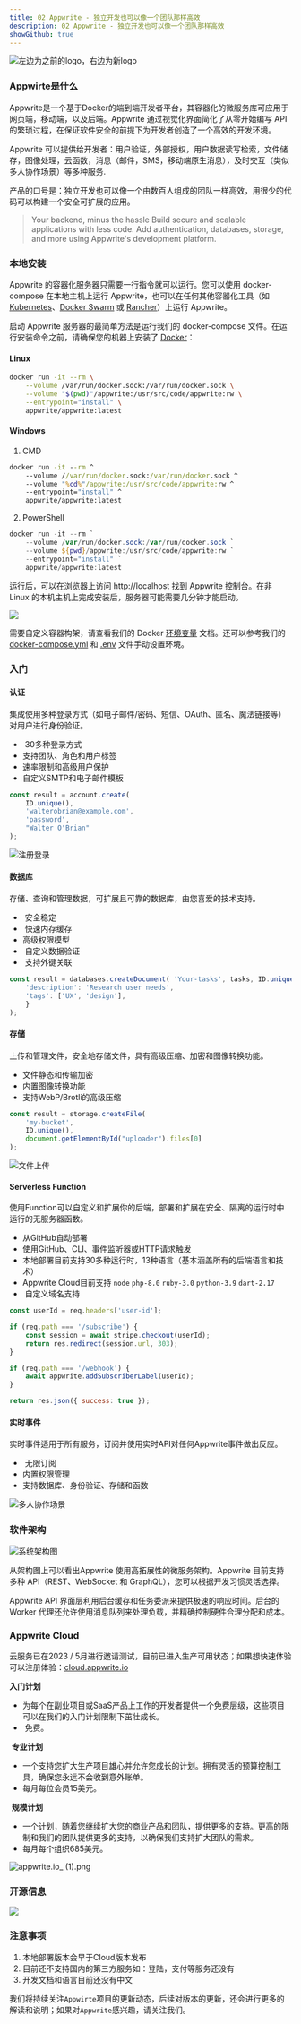 ```yaml
---
title: 02 Appwrite - 独立开发也可以像一个团队那样高效
description: 02 Appwrite - 独立开发也可以像一个团队那样高效
showGithub: true 
---
```



![左边为之前的logo，右边为新logo](https://i.haidao.tech/202403/5010916d6c60edebf580d808467668af.png)

### Appwirte是什么

Appwrite是一个基于Docker的端到端开发者平台，其容器化的微服务库可应用于网页端，移动端，以及后端。Appwrite 通过视觉化界面简化了从零开始编写 API 的繁琐过程，在保证软件安全的前提下为开发者创造了一个高效的开发环境。

Appwrite 可以提供给开发者：用户验证，外部授权，用户数据读写检索，文件储存，图像处理，云函数，消息（邮件，SMS，移动端原生消息），及时交互（类似多人协作场景）等多种服务.

产品的口号是：独立开发也可以像一个由数百人组成的团队一样高效，用很少的代码可以构建一个安全可扩展的应用。

> Your backend, minus the hassle
> Build secure and scalable applications with less code. Add authentication, databases, storage, and more using Appwrite's development platform.

### 本地安装

Appwrite 的容器化服务器只需要一行指令就可以运行。您可以使用 docker-compose 在本地主机上运行 Appwrite，也可以在任何其他容器化工具（如 [Kubernetes](https://kubernetes.io/docs/home/)、[Docker Swarm](https://docs.docker.com/engine/swarm/) 或 [Rancher](https://rancher.com/docs/)）上运行 Appwrite。

启动 Appwrite 服务器的最简单方法是运行我们的 docker-compose 文件。在运行安装命令之前，请确保您的机器上安装了 [Docker](https://dockerdocs.cn/get-docker/index.html)：

#### Linux

```bash
docker run -it --rm \
    --volume /var/run/docker.sock:/var/run/docker.sock \
    --volume "$(pwd)"/appwrite:/usr/src/code/appwrite:rw \
    --entrypoint="install" \
    appwrite/appwrite:latest
```

#### Windows

1. CMD

```cmd
docker run -it --rm ^
    --volume //var/run/docker.sock:/var/run/docker.sock ^
    --volume "%cd%"/appwrite:/usr/src/code/appwrite:rw ^
    --entrypoint="install" ^
    appwrite/appwrite:latest
```

2.  PowerShell

```powershell
docker run -it --rm `
    --volume /var/run/docker.sock:/var/run/docker.sock `
    --volume ${pwd}/appwrite:/usr/src/code/appwrite:rw `
    --entrypoint="install" `
    appwrite/appwrite:latest
```

运行后，可以在浏览器上访问 http://localhost 找到 Appwrite 控制台。在非 Linux 的本机主机上完成安装后，服务器可能需要几分钟才能启动。

![](https://i.haidao.tech/202403/21efddc6681cac2bc42bd43a146eb985.png)

需要自定义容器构架，请查看我们的 Docker [环境变量](https://appwrite.io/docs/environment-variables) 文档。还可以参考我们的 [docker-compose.yml](https://appwrite.io/install/compose) 和 [.env](https://appwrite.io/install/env) 文件手动设置环境。

### 入门

#### 认证

集成使用多种登录方式（如电子邮件/密码、短信、OAuth、匿名、魔法链接等）对用户进行身份验证。

-  30多种登录方式
- 支持团队、角色和用户标签
- 速率限制和高级用户保护
- 自定义SMTP和电子邮件模板

```js
const result = account.create(
	ID.unique(),
	'walterobrian@example.com',	
	'password',
	"Walter O'Brian"
);
```
![注册登录](https://i.haidao.tech/202403/acd3a89956f7960a799da943360a84ba.gif)

#### 数据库

存储、查询和管理数据，可扩展且可靠的数据库，由您喜爱的技术支持。

-  安全稳定
-  快速内存缓存
-  高级权限模型
-  自定义数据验证
-  支持外键关联

```js
const result = databases.createDocument( 'Your-tasks', tasks, ID.unique(), {
	'description': 'Research user needs', 
	'tags': ['UX', 'design'], 
	} 
);
```

#### 存储

上传和管理文件，安全地存储文件，具有高级压缩、加密和图像转换功能。

- 文件静态和传输加密
- 内置图像转换功能
- 支持WebP/Brotli的高级压缩

```js
const result = storage.createFile(
	'my-bucket',
	ID.unique(),
	document.getElementById("uploader").files[0]
);
```

![文件上传](https://i.haidao.tech/202403/f1400f96ef21645556cc1393df8a7969.gif)
#### Serverless Function

使用Function可以自定义和扩展你的后端，部署和扩展在安全、隔离的运行时中运行的无服务器函数。
-  从GitHub自动部署
-  使用GitHub、CLI、事件监听器或HTTP请求触发
-  本地部署目前支持30多种运行时，13种语言（基本涵盖所有的后端语言和技术）
- Appwrite Cloud目前支持 `node`  `php-8.0` `ruby-3.0` `python-3.9` `dart-2.17`
-  自定义域名支持

```js
const userId = req.headers['user-id']; 

if (req.path === '/subscribe') { 
	const session = await stripe.checkout(userId); 
	return res.redirect(session.url, 303); 
} 

if (req.path === '/webhook') { 
	await appwrite.addSubscriberLabel(userId); 
} 

return res.json({ success: true });
```

#### 实时事件

实时事件适用于所有服务，订阅并使用实时API对任何Appwrite事件做出反应。

-  无限订阅
-  内置权限管理
-  支持数据库、身份验证、存储和函数

![多人协作场景](https://i.haidao.tech/202403/af17f167567091eba59ebeebb7317b4b.gif)
### 软件架构

![系统架构图](https://i.haidao.tech/202403/22982384d27d15929d8592ee5a5be6a1.png)

从架构图上可以看出Appwrite 使用高拓展性的微服务架构。Appwrite 目前支持多种 API（REST、WebSocket 和  GraphQL），您可以根据开发习惯灵活选择。

Appwrite API 界面层利用后台缓存和任务委派来提供极速的响应时间。后台的 Worker 代理还允许使用消息队列来处理负载，并精确控制硬件合理分配和成本。

### Appwrite Cloud

云服务已在2023 / 5月进行邀请测试，目前已进入生产可用状态；如果想快速体验可以注册体验：[cloud.appwrite.io](https://cloud.appwrite.io/)

**入门计划**

- 为每个在副业项目或SaaS产品上工作的开发者提供一个免费层级，这些项目可以在我们的入门计划限制下茁壮成长。
-  免费。

 **专业计划**

- 一个支持您扩大生产项目雄心并允许您成长的计划。拥有灵活的预算控制工具，确保您永远不会收到意外账单。
- 每月每位会员15美元。

 **规模计划**

- 一个计划，随着您继续扩大您的商业产品和团队，提供更多的支持。更高的限制和我们的团队提供更多的支持，以确保我们支持扩大团队的需求。
- 每月每个组织685美元。

![appwrite.io_ (1).png](https://i.haidao.tech/202403/2346512b21f81573f3a779d55a8a3059.png)

### 开源信息

![](https://i.haidao.tech/202403/e337ad3376c11ba1fb1f0f52ac9db7a0.png)

### 注意事项

1. 本地部署版本会早于Cloud版本发布
2. 目前还不支持国内的第三方服务如：登陆，支付等服务还没有
3. 开发文档和语言目前还没有中文

我们将持续关注`Appwirte`项目的更新动态，后续对版本的更新，还会进行更多的解读和说明；如果对`Appwrite`感兴趣，请关注我们。